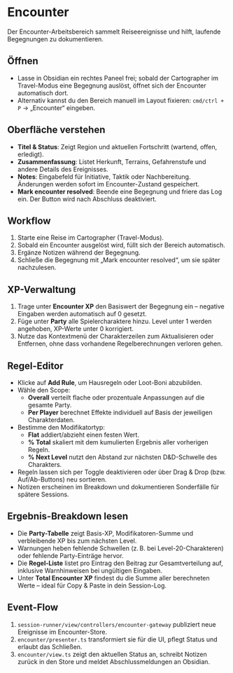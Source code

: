 # Encounter

Der Encounter-Arbeitsbereich sammelt Reiseereignisse und hilft, laufende Begegnungen zu dokumentieren.

## Öffnen
- Lasse in Obsidian ein rechtes Paneel frei; sobald der Cartographer im Travel-Modus eine Begegnung auslöst, öffnet sich der Encounter automatisch dort.
- Alternativ kannst du den Bereich manuell im Layout fixieren: `cmd/ctrl + P` → „Encounter“ eingeben.

## Oberfläche verstehen
- **Titel & Status**: Zeigt Region und aktuellen Fortschritt (wartend, offen, erledigt).
- **Zusammenfassung**: Listet Herkunft, Terrains, Gefahrenstufe und andere Details des Ereignisses.
- **Notes**: Eingabefeld für Initiative, Taktik oder Nachbereitung. Änderungen werden sofort im Encounter-Zustand gespeichert.
- **Mark encounter resolved**: Beende eine Begegnung und friere das Log ein. Der Button wird nach Abschluss deaktiviert.

## Workflow
1. Starte eine Reise im Cartographer (Travel-Modus).
2. Sobald ein Encounter ausgelöst wird, füllt sich der Bereich automatisch.
3. Ergänze Notizen während der Begegnung.
4. Schließe die Begegnung mit „Mark encounter resolved“, um sie später nachzulesen.

## XP-Verwaltung
1. Trage unter **Encounter XP** den Basiswert der Begegnung ein – negative Eingaben werden automatisch auf 0 gesetzt.
2. Füge unter **Party** alle Spielercharaktere hinzu. Level unter 1 werden angehoben, XP-Werte unter 0 korrigiert.
3. Nutze das Kontextmenü der Charakterzeilen zum Aktualisieren oder Entfernen, ohne dass vorhandene Regelberechnungen verloren gehen.

## Regel-Editor
- Klicke auf **Add Rule**, um Hausregeln oder Loot-Boni abzubilden.
- Wähle den Scope:
  - **Overall** verteilt flache oder prozentuale Anpassungen auf die gesamte Party.
  - **Per Player** berechnet Effekte individuell auf Basis der jeweiligen Charakterdaten.
- Bestimme den Modifikatortyp:
  - **Flat** addiert/abzieht einen festen Wert.
  - **% Total** skaliert mit dem kumulierten Ergebnis aller vorherigen Regeln.
  - **% Next Level** nutzt den Abstand zur nächsten D&D-Schwelle des Charakters.
- Regeln lassen sich per Toggle deaktivieren oder über Drag & Drop (bzw. Auf/Ab-Buttons) neu sortieren.
- Notizen erscheinen im Breakdown und dokumentieren Sonderfälle für spätere Sessions.

## Ergebnis-Breakdown lesen
- Die **Party-Tabelle** zeigt Basis-XP, Modifikatoren-Summe und verbleibende XP bis zum nächsten Level.
- Warnungen heben fehlende Schwellen (z. B. bei Level-20-Charakteren) oder fehlende Party-Einträge hervor.
- Die **Regel-Liste** listet pro Eintrag den Beitrag zur Gesamtverteilung auf, inklusive Warnhinweisen bei ungültigen Eingaben.
- Unter **Total Encounter XP** findest du die Summe aller berechneten Werte – ideal für Copy & Paste in dein Session-Log.

## Event-Flow
1. `session-runner/view/controllers/encounter-gateway` publiziert neue Ereignisse im Encounter-Store.
2. `encounter/presenter.ts` transformiert sie für die UI, pflegt Status und erlaubt das Schließen.
3. `encounter/view.ts` zeigt den aktuellen Status an, schreibt Notizen zurück in den Store und meldet Abschlussmeldungen an Obsidian.
